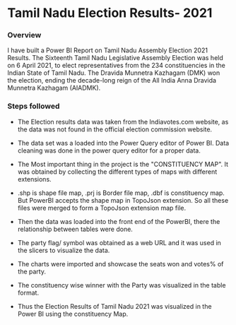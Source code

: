 # Tamil Nadu Election Results- 2021

### Overview
I have built a Power BI Report on Tamil Nadu Assembly Election 2021 Results. The Sixteenth Tamil Nadu Legislative Assembly Election was held on 6 April 2021, to elect representatives from the 234 constituencies in the Indian State of Tamil Nadu. The Dravida Munnetra Kazhagam (DMK) won the election, ending the decade-long reign of the All India Anna Dravida Munnetra Kazhagam (AIADMK). 

### Steps followed

* The Election results data was taken from the Indiavotes.com website, as the data was not found in the official election commission website.

* The data set was a loaded into the Power Query editor of Power BI. Data cleaning was done in the power query editor for a proper data.

* The Most important thing in the project is the "CONSTITUENCY MAP". It was obtained by collecting the different types of maps with different extensions.

* .shp is shape file map, .prj is Border file map, .dbf is constituency map. But PowerBI accepts the shape map in TopoJson extension. So all these files were merged to form a TopoJson extension map file.

* Then the data was loaded into the front end of the PowerBI, there the relationship between tables were done.

* The party flag/ symbol was obtained as a web URL and it was used in the slicers to visualize the data.

* The charts were imported and showcase the seats won and votes% of the party.

* The constituency wise winner with the Party was visualized in the table format.

* Thus the Election Results of Tamil Nadu 2021 was visualized in the Power BI using the constituency Map.

